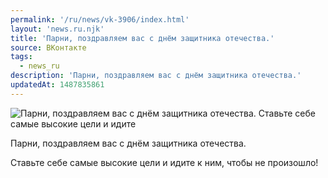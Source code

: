```yaml
---
permalink: '/ru/news/vk-3906/index.html'
layout: 'news.ru.njk'
title: 'Парни, поздравляем вас с днём защитника отечества.'
source: ВКонтакте
tags:
  - news_ru
description: 'Парни, поздравляем вас с днём защитника отечества.'
updatedAt: 1487835861
---
```

![Парни, поздравляем вас с днём защитника отечества. Ставьте себе самые высокие цели и идите](https://sun9-42.userapi.com/impf/c639123/v639123484/9df7/q6nhBc9jjs8.jpg?size=1280x720&quality=96&sign=f6f0380e65d84b558fec0f166b3ecd10&c_uniq_tag=D27TcghbbS_tGVgdHMgPgd_21ytnSc4wdh0JqubPLRs&type=album)

Парни, поздравляем вас с днём защитника отечества.

Ставьте себе самые высокие цели и идите к ним, чтобы не произошло!
